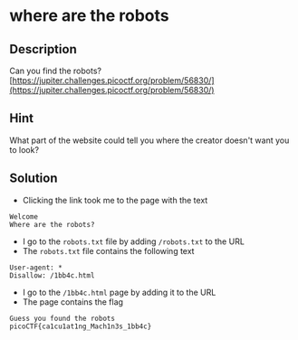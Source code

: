 # where are the robots
## Description
Can you find the robots? [https://jupiter.challenges.picoctf.org/problem/56830/](https://jupiter.challenges.picoctf.org/problem/56830/)  
## Hint  
What part of the website could tell you where the creator doesn't want you to look?
## Solution
- Clicking the link took me to the page with the text
```
Welcome
Where are the robots?
```
- I go to the `robots.txt` file by adding `/robots.txt` to the URL
- The `robots.txt` file contains the following text
```
User-agent: *
Disallow: /1bb4c.html
```
- I go to the `/1bb4c.html` page by adding it to the URL
- The page contains the flag
```
Guess you found the robots
picoCTF{ca1cu1at1ng_Mach1n3s_1bb4c}
```
